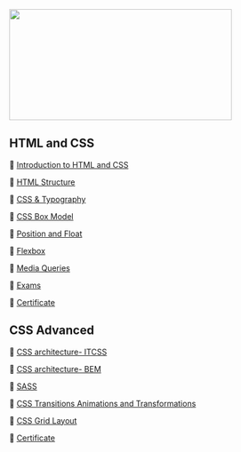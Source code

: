  <img src="https://www.ticlic.info/redone/wp-content/uploads/2019/06/htmlcss.png" width="400" height="200" />

## **HTML and CSS**
:diamond_shape_with_a_dot_inside: [Introduction to HTML and CSS](https://github.com/KristinaMarinova/Frond-End-Development/tree/master/HTML%20and%20CSS/01.%20Introduction%20to%20HTML%20and%20CSS)

:diamond_shape_with_a_dot_inside: [HTML Structure](https://github.com/KristinaMarinova/Frond-End-Development/tree/master/HTML%20and%20CSS/02.%20HTML%20Structure)

:diamond_shape_with_a_dot_inside: [CSS & Typography](https://github.com/KristinaMarinova/Frond-End-Development/tree/master/HTML%20and%20CSS/03.%20CSS%20%26%20Typography)
  
:diamond_shape_with_a_dot_inside: [CSS Box Model](https://github.com/KristinaMarinova/Frond-End-Development/tree/master/HTML%20and%20CSS/04.%20CSS%20Box%20Model)

:diamond_shape_with_a_dot_inside: [Position and Float](https://github.com/KristinaMarinova/Frond-End-Development/tree/master/HTML%20and%20CSS/05.%20Position%20and%20Float)

:diamond_shape_with_a_dot_inside: [Flexbox](https://github.com/KristinaMarinova/Frond-End-Development/tree/master/HTML%20and%20CSS/06.%20Flexbox)

:diamond_shape_with_a_dot_inside: [Media Queries](https://github.com/KristinaMarinova/Frond-End-Development/tree/master/HTML%20and%20CSS/07.%20Media%20Queries)

:diamond_shape_with_a_dot_inside: [Exams](https://github.com/KristinaMarinova/Frond-End-Development/tree/master/HTML%20and%20CSS/Exams)

:diamond_shape_with_a_dot_inside: [Certificate](https://softuni.bg/certificates/certificates/converttoimage/86654?code=4c696a97)

## **CSS Advanced**
:diamond_shape_with_a_dot_inside: [CSS architecture- ITCSS](https://github.com/KristinaMarinova/Frond-End-Development/tree/master/CSS%20Advanced/01.%20CSS%20ARCHITECTURE%20-%20IT%20CSS)

:diamond_shape_with_a_dot_inside: [CSS architecture- BEM](https://github.com/KristinaMarinova/Frond-End-Development/tree/master/CSS%20Advanced/02.%20CSS%20ARCHITECTURE%20-%20BEM)

:diamond_shape_with_a_dot_inside: [SASS](https://github.com/KristinaMarinova/Frond-End-Development/tree/master/CSS%20Advanced/03.%20SASS)

:diamond_shape_with_a_dot_inside: [CSS Transitions Animations and Transformations](url)

:diamond_shape_with_a_dot_inside: [CSS Grid Layout ](https://github.com/KristinaMarinova/Frond-End-Development/tree/master/CSS%20Advanced/05.%20CSS%20GRID)

:diamond_shape_with_a_dot_inside: [Certificate](https://softuni.bg/certificates/certificates/converttoimage/86677?code=92f738c5)
